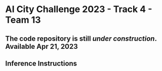 # AI City Challenge 2023 - Track 4 - Team 13
## The code repository is still *under construction*. Available Apr 21, 2023
## Inference Instructions

